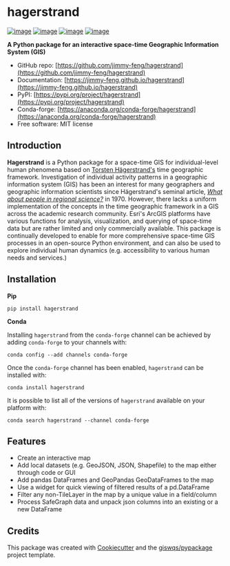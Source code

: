 # hagerstrand


[![image](https://img.shields.io/pypi/v/hagerstrand.svg)](https://pypi.python.org/pypi/hagerstrand)
[![image](https://img.shields.io/badge/License-MIT-yellow.svg)](https://opensource.org/licenses/MIT)
[![image](https://pepy.tech/badge/hagerstrand)](https://pepy.tech/project/hagerstrand)
[![image](https://img.shields.io/conda/vn/conda-forge/hagerstrand.svg)](https://anaconda.org/conda-forge/hagerstrand)

**A Python package for an interactive space-time Geographic Information System (GIS)**


- GitHub repo: [https://github.com/jimmy-feng/hagerstrand](https://github.com/jimmy-feng/hagerstrand)
- Documentation: [https://jimmy-feng.github.io/hagerstrand](https://jimmy-feng.github.io/hagerstrand)
- PyPI: [https://pypi.org/project/hagerstrand](https://pypi.org/project/hagerstrand)
- Conda-forge: [https://anaconda.org/conda-forge/hagerstrand](https://anaconda.org/conda-forge/hagerstrand)
- Free software: MIT license
    

## Introduction
**Hagerstrand** is a Python package for a space-time GIS for individual-level human phenomena based on [Torsten Hägerstrand's](https://en.wikipedia.org/wiki/Torsten_H%C3%A4gerstrand) time geographic framework. Investigation of individual activity patterns in a geographic information system (GIS) has been an interest for many geographers and geographic information scientists since Hägerstrand's seminal article, [*What about people in regional science?*](https://doi.org/10.1007/BF01936872) in 1970. However, there lacks a uniform implementation of the concepts in the time geographic framework in a GIS across the academic research community. Esri's ArcGIS platforms have various functions for analysis, visualization, and querying of space-time data but are rather limited and only commercially available. This package is continually developed to enable for more comprehensive space-time GIS processes in an open-source Python environment, and can also be used to explore individual human dynamics (e.g. accessibility to various human needs and services.)

## Installation

**Pip**

`pip install hagerstrand`

**Conda**

Installing `hagerstrand` from the `conda-forge` channel can be achieved by adding `conda-forge` to your channels with:

```
conda config --add channels conda-forge
```

Once the `conda-forge` channel has been enabled, `hagerstrand` can be installed with:

```
conda install hagerstrand
```

It is possible to list all of the versions of `hagerstrand` available on your platform with:

```
conda search hagerstrand --channel conda-forge
```
## Features

- Create an interactive map
- Add local datasets (e.g. GeoJSON, JSON, Shapefile) to the map either through code or GUI
- Add pandas DataFrames and GeoPandas GeoDataFrames to the map
- Use a widget for quick viewing of filtered results of a pd.DataFrame
- Filter any non-TileLayer in the map by a unique value in a field/column
- Process SafeGraph data and unpack json columns into an existing or a new DataFrame 

## Credits

This package was created with [Cookiecutter](https://github.com/cookiecutter/cookiecutter) and the [giswqs/pypackage](https://github.com/giswqs/pypackage) project template.

